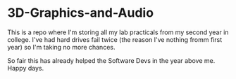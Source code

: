 3D-Graphics-and-Audio
=====================

This is a repo where I'm storing all my lab practicals from my second year in college.
I've had hard drives fail twice (the reason I've nothing fromm first year) so I'm taking no more chances.

So fair this has already helped the Software Devs in the year above me. Happy days.
